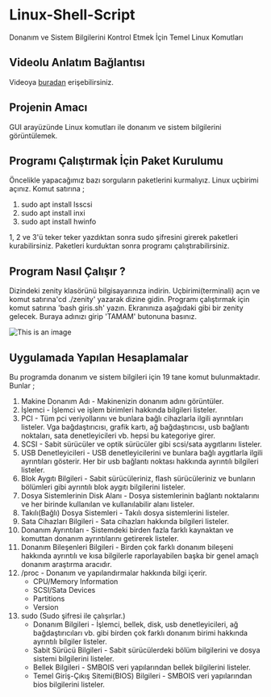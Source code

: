 # Linux-Shell-Script
Donanım ve Sistem Bilgilerini Kontrol Etmek İçin Temel Linux Komutları

## Videolu Anlatım Bağlantısı
Videoya [buradan](http:// ) erişebilirsiniz.

## Projenin Amacı
GUI arayüzünde Linux komutları ile donanım ve sistem bilgilerini görüntülemek. 

## Programı Çalıştırmak İçin Paket Kurulumu
Öncelikle yapacağımız bazı sorguların paketlerini kurmalıyız.
Linux uçbirimi açınız. 
Komut satırına ;
1. sudo apt install lsscsi 
2. sudo apt install inxi 
3. sudo apt install hwinfo 

1, 2 ve 3'ü teker teker yazdıktan sonra sudo şifresini girerek paketleri kurabilirsiniz.
Paketleri kurduktan sonra programı çalıştırabilirsiniz.
 
## Program Nasıl Çalışır ?
Dizindeki zenity klasörünü bilgisayarınıza indirin.
Uçbirimi(terminali) açın ve komut satırına'cd ./zenity' yazarak dizine gidin.
Programı çalıştırmak için komut satırına 'bash giris.sh' yazın.
Ekranınıza aşağıdaki gibi bir zenity gelecek. Buraya adınızı girip 'TAMAM' butonuna basınız.

![This is an image](https://myoctocat.com/assets/images/base-octocat.svg)

## Uygulamada Yapılan Hesaplamalar
Bu programda donanım ve sistem bilgileri için 19 tane komut bulunmaktadır. Bunlar ;
1. Makine Donanım Adı - Makinenizin donanım adını görüntüler.
2. İşlemci - İşlemci ve işlem birimleri  hakkında bilgileri listeler.
3. PCI - Tüm pci veriyollarını ve bunlara bağlı cihazlarla ilgili ayrıntıları listeler. Vga bağdaştırıcısı, grafik kartı, ağ bağdaştırıcısı, usb bağlantı noktaları, sata denetleyicileri vb. hepsi bu kategoriye girer.
4. SCSI - Sabit sürücüler ve optik sürücüler gibi scsi/sata aygıtlarını listeler.
5. USB Denetleyicileri - USB denetleyicilerini ve bunlara bağlı aygıtlarla ilgili ayrıntıları gösterir. Her bir usb bağlantı noktası hakkında ayrıntılı bilgileri listeler.
6. Blok Aygıtı Bilgileri - Sabit sürücüleriniz, flash sürücüleriniz ve bunların bölümleri gibi ayrıntılı blok aygıtı bilgilerini listeler.
7. Dosya Sistemlerinin Disk Alanı - Dosya sistemlerinin bağlantı noktalarını ve her birinde kullanılan ve kullanılabilir alanı listeler.
8. Takılı(Bağlı) Dosya Sistemleri - Takılı dosya sistemlerini listeler.
9. Sata Cihazları Bilgileri - Sata cihazları hakkında bilgileri listeler.
10. Donanım Ayrıntıları - Sistemdeki birden fazla farklı kaynaktan ve komuttan donanım ayrıntılarını getirerek listeler.
11. Donanım Bileşenleri Bilgileri - Birden çok farklı donanım bileşeni hakkında ayrıntılı ve kısa bilgilerle raporlayabilen başka bir genel amaçlı donanım araştırma aracıdır.
12. /proc - Donanım ve yapılandırmalar hakkında bilgi içerir.
    - CPU/Memory Information
    - SCSI/Sata Devices
    - Partitions
    - Version
13. sudo (Sudo şifresi ile çalışırlar.)
    - Donanım Bilgileri - İşlemci, bellek, disk, usb denetleyicileri, ağ bağdaştırıcıları vb. gibi birden çok farklı donanım birimi hakkında ayrıntılı bilgiler listeler.
    - Sabit Sürücü Bilgileri - Sabit sürücülerdeki bölüm bilgilerini ve dosya sistemi bilgilerini listeler.
    - Bellek Bilgileri - SMBOIS veri yapılarından bellek bilgilerini listeler.
    - Temel Giriş-Çıkış Sitemi(BIOS) Bilgileri - SMBOIS veri yapılarından bios bilgilerini listeler.
